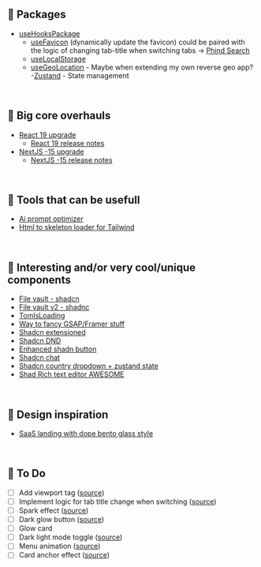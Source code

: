 ## 🐻 Packages

- [useHooksPackage](https://usehooks.com/)
  - [useFavicon](https://usehooks.com/useFavicon) (dynamically update the favicon)
    could be paired with the logic of changing tab-title  when switching tabs -> [Phind Search](https://www.phind.com/search?cache=bop1542bh6cu90jan1hi6y4c)
  - [useLocalStorage](https://usehooks.com/uselocalstorage)
  - [useGeoLocation](https://usehooks.com/usegeolocation) - Maybe when extending my own reverse geo app?
-[Zustand](https://zustand.surge.sh/) - State management

</br>

## 🐻 Big core overhauls

- [React 19 upgrade](https://reactjs.org/blog/2022/02/23/react-19.html)
  - [React 19 release notes](https://reactjs.org/blog/2022/02/23/react-19.html#release-notes)
- [NextJS -15 upgrade](https://nextjs.org/blog/next-15)
  - [NextJS -15 release notes](https://nextjs.org/blog/next-15#release-notes)

</br>

## 🐻 Tools that can be usefull

- [Ai prompt optimizer](https://www.quartzite.ai/tools/free-ai-prompt-optimizer?ref=dailydev)
- [Html to skeleton loader for Tailwind](https://gpt-skeleton.vercel.app/generate/)

</br>

## 🐻 Interesting and/or very cool/unique components

- [File vault - shadcn](https://file-vault-delta.vercel.app/)
- [File vault v2 - shadnc](https://uploader.sadmn.com/)
- [TomIsLoading](https://www.hover.dev/)
- [Way to fancy GSAP/Framer stuff](https://blog.olivierlarose.com/tutorials)
- [Shadcn extensioned](https://shadcn-extension.vercel.app/docs/file-upload)
- [Shadcn DND](https://github.com/Georgegriff/react-dnd-kit-tailwind-shadcn-ui)
- [Enhanced shadn button](https://enhanced-button.vercel.app/)
- [Shadcn chat](https://shadcn-chat.vercel.app/)
- [Shadcn country dropdown + zustand state](https://github.com/Jayprecode/country-state-dropdown)
- [Shad Rich text editor AWESOME](https://github.com/udecode/plate)

</br>

## 🐻 Design inspiration

- [SaaS landing with dope bento glass style](https://www.hover.dev/templates/demo/the-startup)

</br>

## 📝 To Do

- [ ] Add viewport tag ([source](https://www.youtube.com/shorts/YqAxXBrrryc))
- [ ] Implement logic for tab title change when switching ([source](https://www.phind.com/search?cache=bop1542bh6cu90jan1hi6y4c))
- [ ] Spark effect ([source](https://codepen.io/hexagoncircle/details/bGZdWyw))
- [ ] Dark glow button ([source](https://codepen.io/collinsworth/pen/zYepgqG))
- [ ] Glow card
- [ ] Dark light mode toggle ([source](https://codepen.io/jh3y/pen/GRaWZrw))
- [ ] Menu animation ([source](https://codepen.io/jh3y/pen/GRapZqO))
- [ ] Card anchor effect ([source](https://codepen.io/jh3y/pen/MWLyGxo))